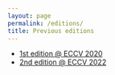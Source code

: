 ```yaml
---
layout: page
permalink: /editions/
title: Previous editions
---
```


- [1st edition @ ECCV 2020](https://slrtp.com)
- [2nd edition @ ECCV 2022](https://slrtp-2022.github.io)
